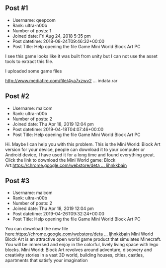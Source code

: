 ## Post #1
- Username: qeepcom
- Rank: ultra-n00b
- Number of posts: 1
- Joined date: Fri Aug 24, 2018 5:35 pm
- Post datetime: 2018-08-24T09:46:32+00:00
- Post Title: Help opening the file Game Mini World Block Art PC

I see this game looks like it was built from unity but I can not use the asset tools to extract this file.








I uploaded some game files


http://www.mediafire.com/file/4ya7xzwv2 ... indata.rar
## Post #2
- Username: malcom
- Rank: ultra-n00b
- Number of posts: 2
- Joined date: Thu Apr 18, 2019 12:04 pm
- Post datetime: 2019-04-18T04:07:46+00:00
- Post Title: Help opening the file Game Mini World Block Art PC

Hi.
Maybe I can help you with this problem. This is the Mini World: Block Art version for your device, people can download it to your computer or Android device, I have used it for a long time and found everything great. Click the link to download the Mini World game: Block Art:[https://chrome.google.com/webstore/deta ... ljhnkkbain](https://chrome.google.com/webstore/detail/mini-world-block-art/lgolodanpmncdfamchpmbgljhnkkbain)
## Post #3
- Username: malcom
- Rank: ultra-n00b
- Number of posts: 2
- Joined date: Thu Apr 18, 2019 12:04 pm
- Post datetime: 2019-04-26T09:32:24+00:00
- Post Title: Help opening the file Game Mini World Block Art PC

You can download the new file here:[https://chrome.google.com/webstore/deta ... ljhnkkbain](https://chrome.google.com/webstore/detail/mini-world-block-art/lgolodanpmncdfamchpmbgljhnkkbain)
Mini World Block Art is an attractive open world game product that simulates Minecraft. You will be immersed and enjoy in the colorful, lively living space with lego blocks.
Mini World: Block Art revolves around adventure, discovery and creativity stories in a vast 3D world, building houses, cities, castles, apartments that satisfy your imagination

